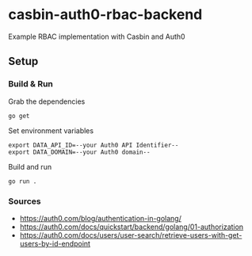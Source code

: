 # casbin-auth0-rbac-backend
Example RBAC implementation with Casbin and Auth0

## Setup

### Build & Run

Grab the dependencies
```
go get
```

Set environment variables
```
export DATA_API_ID=--your Auth0 API Identifier--
export DATA_DOMAIN=--your Auth0 domain--
```

Build and run
```
go run .
```

### Sources
- https://auth0.com/blog/authentication-in-golang/
- https://auth0.com/docs/quickstart/backend/golang/01-authorization
- https://auth0.com/docs/users/user-search/retrieve-users-with-get-users-by-id-endpoint

